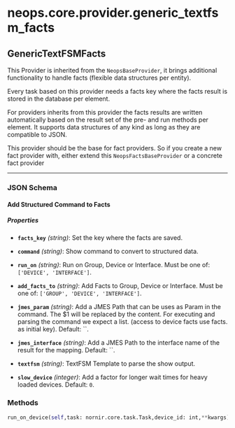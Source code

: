 # neops.core.provider.generic_textfsm_facts
## GenericTextFSMFacts
This Provider is inherited from the `NeopsBaseProvider`, it brings additional functionality to handle facts (flexible data structures per entity).

Every task based on this provider needs a facts key where the facts result is stored in the database per element.

For providers inherits from this provider the facts results are written automatically based on the result set of the pre- and run methods per element.
It supports data structures of any kind as long as they are compatible to JSON.

This provider should be the base for fact providers. So if you create a new fact provider with, either extend this `NeopsFactsBaseProvider` or a concrete fact provider

----------
### JSON Schema
#### Add Structured Command to Facts


##### Properties


- **`facts_key`** *(string)*: Set the key where the facts are saved.

- **`command`** *(string)*: Show command to convert to structured data.

- **`run_on`** *(string)*: Run on Group, Device or Interface. Must be one of: `['DEVICE', 'INTERFACE']`.

- **`add_facts_to`** *(string)*: Add Facts to Group, Device or Interface. Must be one of: `['GROUP', 'DEVICE', 'INTERFACE']`.

- **`jmes_param`** *(string)*: Add a JMES Path that can be uses as Param in the command.
                The $1 will be replaced by the content.
                For executing and parsing the command we expect a list.
                (access to device facts use facts. as initial key). Default: ``.

- **`jmes_interface`** *(string)*: Add a JMES Path to the interface name of the result for the mapping. Default: ``.

- **`textfsm`** *(string)*: TextFSM Template to parse the show output.

- **`slow_device`** *(integer)*: Add a factor for longer wait times for heavy loaded devices. Default: `0`.

### Methods
```python
run_on_device(self,task: nornir.core.task.Task,device_id: int,**kwargs) -> Any
```